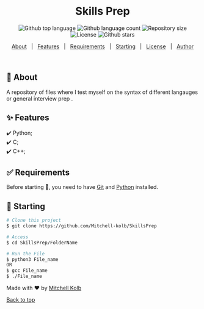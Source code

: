 
<h1 align="center">Skills Prep</h1>

<p align="center">
  <img alt="Github top language" src="https://img.shields.io/github/languages/top/Mitchell-kolb/SkillsPrep?color=56BEB8">

  <img alt="Github language count" src="https://img.shields.io/github/languages/count/Mitchell-kolb/SkillsPrep?color=56BEB8">

  <img alt="Repository size" src="https://img.shields.io/github/repo-size/Mitchell-kolb/SkillsPrep?color=56BEB8">

  <img alt="License" src="https://img.shields.io/github/license/Mitchell-kolb/SkillsPrep?color=56BEB8">

  <!-- <img alt="Github issues" src="https://img.shields.io/github/issues/{{YOUR_GITHUB_USERNAME}}/customtkinter-tutorial?color=56BEB8" /> -->

  <!-- <img alt="Github forks" src="https://img.shields.io/github/forks/{{YOUR_GITHUB_USERNAME}}/customtkinter-tutorial?color=56BEB8" /> -->

  <img alt="Github stars" src="https://img.shields.io/github/stars/Mitchell-kolb/SkillsPrep?color=56BEB8" />
</p>

<!-- Status -->

<!-- <h4 align="center"> 
	🚧  SkillsPrep 🚀 Under construction...  🚧
</h4> 

<hr> -->

<p align="center">
  <a href="#dart-about">About</a> &#xa0; | &#xa0; 
  <a href="#sparkles-features">Features</a> &#xa0; | &#xa0;
  <a href="#white_check_mark-requirements">Requirements</a> &#xa0; | &#xa0;
  <a href="#checkered_flag-starting">Starting</a> &#xa0; | &#xa0;
  <a href="#memo-license">License</a> &#xa0; | &#xa0;
  <a href="https://github.com/{{YOUR_GITHUB_USERNAME}}" target="_blank">Author</a>
</p>

<br>

## :dart: About ##

A repository of files where I test myself on the syntax of different langauges or general interview prep .
## :sparkles: Features ##

:heavy_check_mark: Python;\
:heavy_check_mark: C;\
:heavy_check_mark: C++;


## :white_check_mark: Requirements ##

Before starting :checkered_flag:, you need to have [Git](https://git-scm.com) and [Python](https://www.python.org/downloads/) installed.

## :checkered_flag: Starting ##

```bash
# Clone this project
$ git clone https://github.com/Mitchell-kolb/SkillsPrep

# Access
$ cd SkillsPrep/FolderName

# Run the File
$ python3 File_name
OR
$ gcc File_name
$ ./File_name

```


Made with :heart: by <a href="https://github.com/Mitchell-kolb" target="_blank">Mitchell Kolb</a>
&#xa0;

<a href="#top">Back to top</a>
